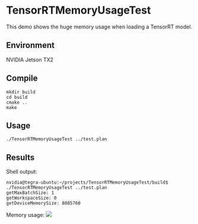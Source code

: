 # TensorRTMemoryUsageTest
This demo shows the huge memory usage when loading a TensorRT model.

## Environment
NVIDIA Jetson TX2

## Compile
```
mkdir build
cd build
cmake ..
make
```

## Usage
```
./TensorRTMemoryUsageTest ../test.plan
```

## Results
Shell output:
```
nvidia@tegra-ubuntu:~/projects/TensorRTMemoryUsageTest/build$ ./TensorRTMemoryUsageTest ../test.plan 
getMaxBatchSize: 1
getWorkspaceSize: 0
getDeviceMemorySize: 8085760
```
Memory usage:
![](https://upload-images.jianshu.io/upload_images/1186132-556ddd3f58f8ef12.png?imageMogr2/auto-orient/strip%7CimageView2/2/w/1240)
